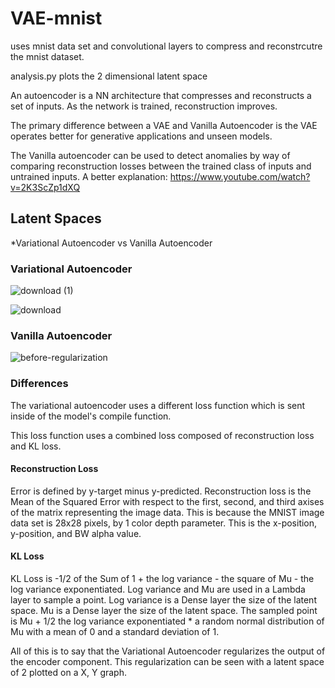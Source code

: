 # VAE-mnist

uses mnist data set and convolutional layers to compress and reconstrcutre the mnist dataset.  

analysis.py plots the 2 dimensional latent space 

An autoencoder is a NN architecture that compresses and reconstructs a set of inputs. As the network is trained, reconstruction improves.

The primary difference between a VAE and Vanilla Autoencoder is the VAE operates better for generative applications and unseen models.

The Vanilla autoencoder can be used to detect anomalies by way of comparing reconstruction losses between the trained class of inputs and untrained inputs. 
A better explanation: https://www.youtube.com/watch?v=2K3ScZp1dXQ

## Latent Spaces
*Variational Autoencoder vs Vanilla Autoencoder

### Variational Autoencoder
![download (1)](https://user-images.githubusercontent.com/54888442/150994364-89e0e71a-6ecb-482c-a7e1-0f2ed6daaab0.png)

![download](https://user-images.githubusercontent.com/54888442/150994253-40644979-28ed-4c39-a447-a0c517c6531c.png)


### Vanilla Autoencoder
![before-regularization](https://user-images.githubusercontent.com/54888442/150994305-7608b85d-0d61-4f55-8b9f-1be0f053fa4b.png)

### Differences

The variational autoencoder uses a different loss function which is sent inside of the model's compile function.

This loss function uses a combined loss composed of reconstruction loss and KL loss.

#### Reconstruction Loss
Error is defined by y-target minus y-predicted. Reconstruction loss is the Mean of the Squared Error with respect to the first, second, and third axises of the matrix representing the image data. This is because the MNIST image data set is 28x28 pixels, by 1 color depth parameter. This is the x-position, y-position, and BW alpha value.

#### KL Loss
KL Loss is -1/2 of the Sum of 1 + the log variance - the square of Mu - the log variance exponentiated. 
Log variance and Mu are used in a Lambda layer to sample a point.
Log variance is a Dense layer the size of the latent space. Mu is a Dense layer the size of the latent space.
The sampled point is Mu + 1/2 the log variance exponentiated * a random normal distribution  of Mu with a mean of 0 and a standard deviation of 1.

All of this is to say that the Variational Autoencoder regularizes the output of the encoder component. This regularization can be seen with a latent space of 2 plotted on a X, Y graph.

